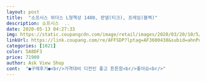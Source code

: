 ```yaml
---
layout: post 
title:  "소프시스 위더스 L형책상 1480, 판넬(티크), 프레임(블랙)" 
description: 소프시스  ..
date: 2020-05-13 04:27:33 
img: https://static.coupangcdn.com/image/retail/images/2020/03/20/10/5/89d94a8a-5f45-4bbf-b912-59347bccf725.jpg 
linkUrl: https://link.coupang.com/re/AFFSDP?lptag=AF3600438&subid=ahnPublicAsk&pageKey=1419521866&itemId=2457311146&vendorItemId=70450843297&traceid=V0-113-7840186927615bfc 
categories: [1021] 
color: 5A8DF3 
price: 71900 
author: Ask View Shop 
cont:  "●구매후기●<br/>가격대비 디잔인 좋고 튼튼함<br/>좋아요<br/>" 
---
```

